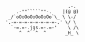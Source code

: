                              .-.
           .-""`````""-.    |(@ @)
        _/`oOoOoOoOoOoOo`\_ \ \-/
       '.-=-=-=-=-=-=-=-=-.' \/ \
         `-=.=-.jgs.=-.=-'    \ /\
            ^  ^  ^  ^       _H_ \
